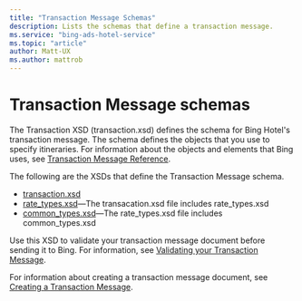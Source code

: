 ```yaml
---
title: "Transaction Message Schemas"
description: Lists the schemas that define a transaction message.
ms.service: "bing-ads-hotel-service"
ms.topic: "article"
author: Matt-UX
ms.author: mattrob
---
```


# Transaction Message schemas

The Transaction XSD (transaction.xsd) defines the schema for Bing Hotel's transaction message. The schema defines the objects that you use to specify itineraries. For information about the objects and elements that Bing uses, see [Transaction Message Reference](../transaction-message/reference.md).

The following are the XSDs that define the Transaction Message schema.

- [transaction.xsd](https://bhacstatic.blob.core.windows.net/schemas/transaction.xsd)
- [rate_types.xsd](https://bhacstatic.blob.core.windows.net/schemas/rate_types.xsd)&mdash;The transacation.xsd file includes rate_types.xsd
- [common_types.xsd](https://bhacstatic.blob.core.windows.net/schemas/common_types.xsd)&mdash;The rate_types.xsd file includes common_types.xsd

Use this XSD to validate your transaction message document before sending it to Bing. For information, see [Validating your Transaction Message](../transaction-message/validate-transaction-message.md).

For information about creating a transaction message document, see [Creating a Transaction Message](../transaction-message/create-transaction-message.md).

 
